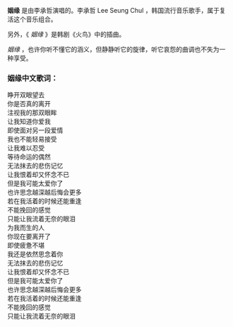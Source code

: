 

**姻缘** 是由李承哲演唱的。李承哲 Lee Seung Chul ，韩国流行音乐歌手，属于复活这个音乐组合。

另外，《 _姻缘_ 》是韩剧《火鸟》中的插曲。

_姻缘_ ，也许你听不懂它的涵义，但静静听它的旋律，听它哀怨的曲调也不失为一种享受。

### 姻缘中文歌词：

睁开双眼望去  
你是否真的离开  
注视我的那双眼眸  
让我知道你爱我  
即使面对另一段爱情  
我也不能轻易接受  
让我难以忍受  
等待命运的偶然  
无法抹去的悲伤记忆  
让我恨着却又怀念不已  
但是我可能太爱你了  
也许思念越深越后悔会更多  
若在我活着的时候还能重逢  
不能挽回的感觉  
只能让我流着无奈的眼泪  
为我而生的人  
你现在要离开了  
即使疲惫不堪  
我还是依然思念着你  
无法抹去的悲伤记忆  
让我恨着却又怀念不已  
但是我可能太爱你了  
也许思念越深越后悔会更多  
若在我活着的时候还能重逢  
不能挽回的感觉  
只能让我流着无奈的眼泪

